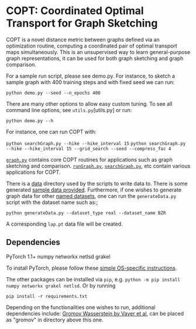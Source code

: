 
# COPT: Coordinated Optimal Transport for Graph Sketching

COPT is a novel distance metric between graphs defined via an optimization routine, computing a coordinated pair of optimal transport maps simultaneously. This is an unsupervised way to learn general-purpose graph representations, it can be used for both graph sketching and graph comparison.

For a sample run script, please see demo.py. For instance, to sketch a sample graph with 400 training steps and with fixed seed we can run:

`python demo.py --seed --n_epochs 400`

There are many other options to allow easy custom tuning. To see all command line options, see `utils.py`[utils.py] or run:

`python demo.py --h`

For instance, one can run COPT with:

`python searchGraph.py --hike --hike_interval 15`
`python searchGraph.py --hike --hike_interval 15 --grid_search --seed --compress_fac 4`

[`graph.py`](graph.py) contains core COPT routines for applications such as graph sketching and comparison.
[`runGraph.py`](runGraph.py), [`searchGraph.py`](searchGraph.py), etc contain various applications for COPT.

There is a [data](data) directory used by the scripts to write data to. There is some generated [sample data provided](data). Furthermore, if one wishes to generate graph data for other [named datasets](https://ls11-www.cs.tu-dortmund.de/staff/morris/graphkerneldatasets), one can run the `generateData.py` script with the dataset name such as:;
```
python generateData.py --dataset_type real --dataset_name BZR
```
A corresponding `lap.pt` data file will be created.

## Dependencies

PyTorch 1.1+
numpy
networkx
netlsd
grakel

To install PyTorch, please follow these [simple OS-specific instructions](https://pytorch.org/get-started/locally/).

The other packages can be installed via `pip`, e.g. `python -m pip install numpy networkx grakel netlsd`. Or by running
```
pip install -r requirements.txt
```

Depending on the functionalities one wishes to run, additional dependencies include:
[Gromov Wasserstein by Vayer et al](https://github.com/tvayer/FGW), can be placed as "gromov" in directory above this one.


